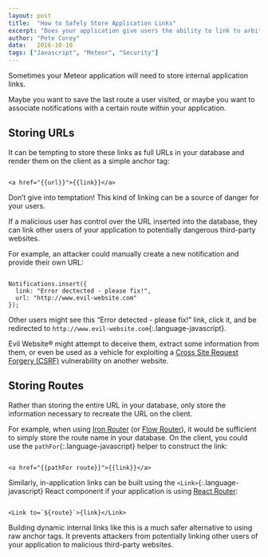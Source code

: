 ```yaml
---
layout: post
title:  "How to Safely Store Application Links"
excerpt: "Does your application give users the ability to link to arbitray external URLs? You may be exposing your users to an unnecessary vulnerability."
author: "Pete Corey"
date:   2016-10-10
tags: ["Javascript", "Meteor", "Security"]
---
```


Sometimes your Meteor application will need to store internal application links.

Maybe you want to save the last route a user visited, or maybe you want to associate notifications with a certain route within your application.

## Storing URLs

It can be tempting to store these links as full URLs in your database and render them on the client as a simple anchor tag:

<pre class='language-markup'><code class='language-markup'>
&lt;a href="&#123;&#123;url}}">&#123;&#123;link}}&lt;/a>
</code></pre>

Don’t give into temptation! This kind of linking can be a source of danger for your users.

If a malicious user has control over the URL inserted into the database, they can link other users of your application to potentially dangerous third-party websites.

For example, an attacker could manually create a new notification and provide their own URL:

<pre class='language-javascript'><code class='language-javascript'>
Notifications.insert({
  link: "Error dectected - please fix!",
  url: "http://www.evil-website.com"
});
</code></pre>

Other users might see this “Error detected - please fix!” link, click it, and be redirected to `http://www.evil-website.com`{:.language-javascript}.

Evil Website® might attempt to deceive them, extract some information from them, or even be used as a vehicle for exploiting a [Cross Site Request Forgery (CSRF)](https://www.owasp.org/index.php/Cross-Site_Request_Forgery_(CSRF)) vulnerability on another website.

## Storing Routes

Rather than storing the entire URL in your database, only store the information necessary to recreate the URL on the client.

For example, when using [Iron Router](https://github.com/iron-meteor/iron-router) (or [Flow Router](https://github.com/kadirahq/flow-router)), it would be sufficient to simply store the route name in your database. On the client, you could use the `pathFor`{:.language-javascript} helper to construct the link:

<pre class='language-markup'><code class='language-markup'>
&lt;a href="&#123;&#123;pathFor route}}">&#123;&#123;link}}&lt;/a>
</code></pre>

Similarly, in-application links can be built using the `<Link>`{:.language-javascript} React component if your application is using [React Router](https://github.com/ReactTraining/react-router):

<pre class='language-markup'><code class='language-markup'>
&lt;Link to=`$&#123;route}`>&#123;link}&lt;/Link>
</code></pre>

Building dynamic internal links like this is a much safer alternative to using raw anchor tags. It prevents attackers from potentially linking other users of your application to malicious third-party websites.
